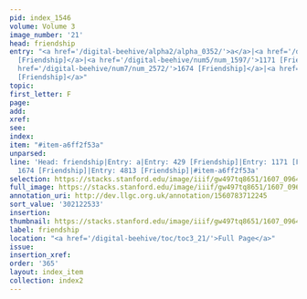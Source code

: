 ```yaml
---
pid: index_1546
volume: Volume 3
image_number: '21'
head: friendship
entry: "<a href='/digital-beehive/alpha2/alpha_0352/'>a</a>|<a href='/digital-beehive/num2/num_0532/'>429
  [Friendship]</a>|<a href='/digital-beehive/num5/num_1597/'>1171 [Friendship]</a>|<a
  href='/digital-beehive/num7/num_2572/'>1674 [Friendship]</a>|<a href='/digital-beehive/num11/num_3507/'>4813
  [Friendship]</a>"
topic:
first_letter: F
page:
add:
xref:
see:
index:
item: "#item-a6ff2f53a"
unparsed:
line: 'Head: friendship|Entry: a|Entry: 429 [Friendship]|Entry: 1171 [Friendship]|Entry:
  1674 [Friendship]|Entry: 4813 [Friendship]|#item-a6ff2f53a'
selection: https://stacks.stanford.edu/image/iiif/gw497tq8651/1607_0964/844,2533,711,163/full/0/default.jpg
full_image: https://stacks.stanford.edu/image/iiif/gw497tq8651/1607_0964/full/full/0/default.jpg
annotation_uri: http://dev.llgc.org.uk/annotation/1560783712245
sort_value: '302122533'
insertion:
thumbnail: https://stacks.stanford.edu/image/iiif/gw497tq8651/1607_0964/844,2533,711,163/150,/0/default.jpg
label: friendship
location: "<a href='/digital-beehive/toc/toc3_21/'>Full Page</a>"
issue:
insertion_xref:
order: '365'
layout: index_item
collection: index2
---
```

